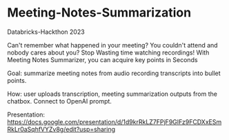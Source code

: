 # Meeting-Notes-Summarization
Databricks-Hackthon 2023

Can't remember what happened in your meeting? You couldn't attend and nobody cares about you? Stop Wasting time watching recordings! With Meeting Notes Summarizer, you can acquire key points in Seconds

Goal: summarize meeting notes from audio recording transcripts into bullet points.


How: user uploads transcription, meeting summarization outputs from the chatbox. Connect to OpenAI prompt.


Presentation: https://docs.google.com/presentation/d/1d9krRkLZ7FPjF9GIFz9FCDXxESmRkLr0aSqhfVYZv8g/edit?usp=sharing


